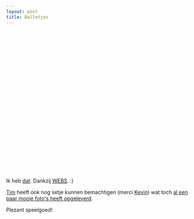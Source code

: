 ```yaml
---
layout: post
title: Balletjes
---
```


<object width="480" height="385"><param name="movie" value="http://www.youtube.com/v/-JpM4A4657k&hl=en&fs=1&"></param><param name="allowFullScreen" value="true"></param><param name="allowscriptaccess" value="always"></param><embed src="http://www.youtube.com/v/-JpM4A4657k&hl=en&fs=1&" type="application/x-shockwave-flash" allowscriptaccess="always" allowfullscreen="true" width="480" height="385"></embed></object>

Ik heb [dat](http://getbuckyballs.com/). Dankzij [WEBS](http://blog.webs.be/2009/08/ze-zijn-er/). :)

[Tim](http://maxvoltar.com) heeft ook nog setje kunnen bemachtigen (merci [Kevin](http://clopin.be)) wat toch [al een paar mooie foto's heeft opgeleverd](http://www.flickr.com/photos/maxvoltar/sets/72157622004968993/).

Plezant speelgoed!